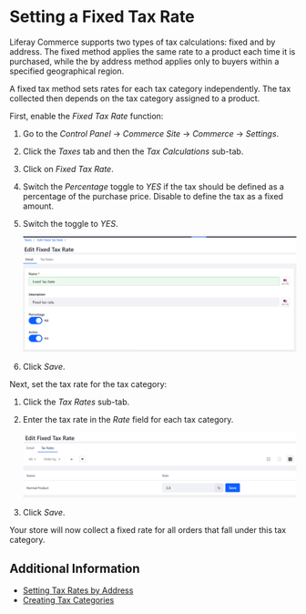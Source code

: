# Setting a Fixed Tax Rate

Liferay Commerce supports two types of tax calculations: fixed and by address. The fixed method applies the same rate to a product each time it is purchased, while the by address method applies only to buyers within a specified geographical region.

A fixed tax method sets rates for each tax category independently. The tax collected then depends on the tax category assigned to a product.

First, enable the _Fixed Tax Rate_ function:

1. Go to the _Control Panel_ → _Commerce Site_ → _Commerce_ → _Settings_.
1. Click the _Taxes_ tab and then the _Tax Calculations_ sub-tab.
1. Click on _Fixed Tax Rate_.
1. Switch the _Percentage_ toggle to _YES_ if the tax should be defined as a percentage of the purchase price. Disable to define the tax as a fixed amount.
1. Switch the toggle to _YES_.

    <img src="./images/01.png" width="700px">

1. Click _Save_.

Next, set the tax rate for the tax category:

1. Click the _Tax Rates_ sub-tab.
1. Enter the tax rate in the _Rate_ field for each tax category.

    <img src="./images/02.png" width="700px">

1. Click _Save_.

Your store will now collect a fixed rate for all orders that fall under this tax category.

## Additional Information

* [Setting Tax Rates by Address](/../setting-tax-rate-by-address/README.md)
* [Creating Tax Categories](/../creating-tax-categories/README.md)
